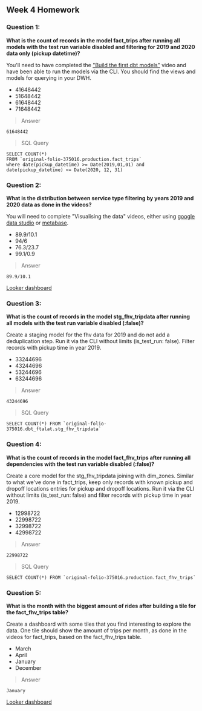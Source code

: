 ## Week 4 Homework 
### Question 1: 

**What is the count of records in the model fact_trips after running all models with the test run variable disabled and filtering for 2019 and 2020 data only (pickup datetime)?** 

You'll need to have completed the ["Build the first dbt models"](https://www.youtube.com/watch?v=UVI30Vxzd6c) video and have been able to run the models via the CLI. 
You should find the views and models for querying in your DWH.

- 41648442
- 51648442
- 61648442
- 71648442
> Answer
```
61648442
```
> SQL Query
```
SELECT COUNT(*)
FROM `original-folio-375016.production.fact_trips` 
where date(pickup_datetime) >= Date(2019,01,01) and date(pickup_datetime) <= Date(2020, 12, 31)
```
### Question 2: 

**What is the distribution between service type filtering by years 2019 and 2020 data as done in the videos?**

You will need to complete "Visualising the data" videos, either using [google data studio](https://www.youtube.com/watch?v=39nLTs74A3E) or [metabase](https://www.youtube.com/watch?v=BnLkrA7a6gM). 

- 89.9/10.1
- 94/6
- 76.3/23.7
- 99.1/0.9

> Answer
```
89.9/10.1
```
[Looker dashboard](https://lookerstudio.google.com/reporting/1833f12a-ee3c-492f-a61e-1b2026b78376)


### Question 3: 

**What is the count of records in the model stg_fhv_tripdata after running all models with the test run variable disabled (:false)?**  

Create a staging model for the fhv data for 2019 and do not add a deduplication step. Run it via the CLI without limits (is_test_run: false).
Filter records with pickup time in year 2019.

- 33244696
- 43244696
- 53244696
- 63244696

> Answer
```
43244696
```
> SQL Query
```
SELECT COUNT(*) FROM `original-folio-375016.dbt_ftalat.stg_fhv_tripdata`
```

### Question 4: 

**What is the count of records in the model fact_fhv_trips after running all dependencies with the test run variable disabled (:false)?**  

Create a core model for the stg_fhv_tripdata joining with dim_zones.
Similar to what we've done in fact_trips, keep only records with known pickup and dropoff locations entries for pickup and dropoff locations. 
Run it via the CLI without limits (is_test_run: false) and filter records with pickup time in year 2019.

- 12998722
- 22998722
- 32998722
- 42998722

> Answer
```
22998722
```
> SQL Query
```
SELECT COUNT(*) FROM `original-folio-375016.production.fact_fhv_trips`
```

### Question 5: 

**What is the month with the biggest amount of rides after building a tile for the fact_fhv_trips table?**

Create a dashboard with some tiles that you find interesting to explore the data. One tile should show the amount of trips per month, as done in the videos for fact_trips, based on the fact_fhv_trips table.

- March
- April
- January
- December

> Answer
```
January
```
[Looker dashboard](https://lookerstudio.google.com/reporting/5a5a3a0d-177a-4909-afd8-9d1b004c1ab5)

